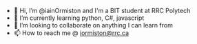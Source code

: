 - 👋 Hi, I’m @iainOrmiston and I'm a BIT student at RRC Polytech
- 🌱 I’m currently learning python, C#, javascript
- 💞️ I’m looking to collaborate on anything I can learn from
- 📫 How to reach me @ iormiston@rrc.ca

<!---
iainOrmiston/iainOrmiston is a ✨ special ✨ repository because its `README.md` (this file) appears on your GitHub profile.
You can click the Preview link to take a look at your changes.
--->
